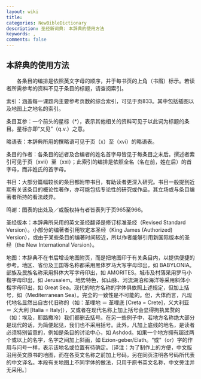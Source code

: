 ```yaml
---
layout: wiki
title: 
categories: NewBibleDictionary
description: 圣经新词典: 本辞典的使用方法
keywords: , 
comments: false
---
```


## 本辞典的使用方法

　　各条目的编排是依照英文字母的顺序，并于每书页的上角（书眉）标示。若读者所需参考的资料不见于条目的标题，请查阅索引。

索引：涵盖每一课题内主要参考页数的综合索引，可见于页833。其中包括插图以及地图上之地名的索引。

条目互参：一个前头的星标（*），表示其他相关的资料可见于以此词为标题的条目。星标亦即“又见”（q.v.）之意。

略语表：本辞典所用的撰略语可见于页（x）至（xvi）的略语表。

条目的作者：各条目的述者及合编者的姓名首字母皆见于每条目之末后。撰述者索引可见于页（xvii）至（xxi）；此索引的编排是依照全名（名在前，姓在后）的首字母，而非姓氏的首字母。

书目：大部分篇幅较长的条目都附带书目，有助读者更深入研究。书目一般提到近期有关该条目的概论性著作，亦可能包括专论性的研究或作品，其立场或与条目编著者所持的看法歧异。

鸣谢：图表的出处及／或版权持有者皆表列于页965至966。

圣经版本：本辞典所采用的英文圣经翻译是修订标准圣经（Revised Standard Version）。小部分的编著者引用钦定本圣经（King James (Authorized) Version），或由于某些条目的编著时间较近，所以作者能够引用新国际版本的圣经（the New International Version）。

地图：本辞典不在书后增设地图附页，而是把地图印于有关条目内，以提供便捷的参考。地区、省份及王国等名称都采用黑体罗马大写字母印出，如 BABYLONIA。部族及民族名称采用斜体大写字母印出，如 AMORITES。城市及村落采用罗马小楷字母印出，如 Jerusalem。地势特色，如山脉、河流湖泊和海洋等采用斜体小楷字母印出，如 Great Sea。现代的地方名称的字体俱依照上述规定，但加上括号，如（Mediterranean Sea）。完全的一致性是不可能的。但，大体而言，凡现代地名显然出自古代旧称的（如：革哩地 ＝ 革哩底 [Creta = Crete]，义大利亚 ＝ 义大利 [Italia = Italy]），又或者在现代名称上加上括号会显得拘执累赘的（如：埃及，耶路撒冷）我们都删去括号。在另一些例子中，若地方名称绝大部分是现代的话，为简便起见，我们也不采用括号。此外，凡加上底线的地名，是读者必须特别留意的，例如是条目的讨论中心，如 Ashdod。如果一个地方拥有超过两个或以上的名字，名字之间加上斜画，如 Ezion-geber/Elath。“或”（or）字的作用与问号一样，表示该地名或位置有待确定。〔译注：为了制作上的方便，中文版沿用英文原书的地图，而在各英文名称之前加上号码，另在同页注明各号码所代表的中文译名。本段有关地图上不同字体的做法，只用于原书英文名称，中文旁注并无采用。〕




